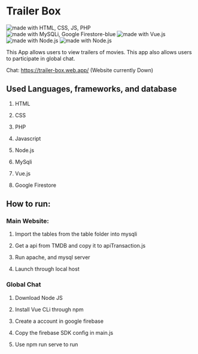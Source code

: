 # Trailer Box

<img src="https://img.shields.io/badge/Language-HTML, CSS, JS, PHP-brightgreen.svg" alt="made with HTML, CSS, JS, PHP">
<img src="https://img.shields.io/badge/Database-MySQLi, Google Firestore-blue.svg" alt="made with MySQLi, Google Firestore-blue">
<img src="https://img.shields.io/badge/Framework-Vue.js-brightgreen.svg" alt="made with Vue.js">
<img src="https://img.shields.io/badge/JS Runtime environment-Node.js-blue.svg" alt="made with Node.js">
<img src="https://img.shields.io/badge/API-TMDB-brightgreen.svg" alt="made with Node.js">


This App allows users to view trailers of movies. This app also allows users to participate in global chat.

Chat: https://trailer-box.web.app/ (Website currently Down)

## Used Languages, frameworks, and database

1. HTML

2. CSS

3. PHP

4. Javascript

5. Node.js

6. MySqli

7. Vue.js

8. Google Firestore


## How to run:

### Main Website:

1. Import the tables from the table folder into mysqli

2. Get a api from TMDB and copy it to apiTransaction.js

3. Run apache, and mysql server

4. Launch through local host

### Global Chat
1. Download Node JS

2. Install Vue CLi through npm

3. Create a account in google firebase

4. Copy the firebase SDK config in main.js

5. Use npm run serve to run
